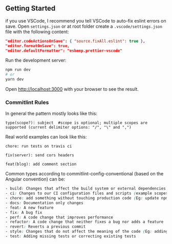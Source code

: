 ## Getting Started

if you use VSCode, I recommend you tell VSCode to auto-fix eslint errors on save.
Open `settings.json` or at root folder create a `.vscode/settings.json` file with the following content:

```json
"editor.codeActionsOnSave": { "source.fixAll.eslint": true },
"editor.formatOnSave": true,
"editor.defaultFormatter": "esbenp.prettier-vscode"
```

Run the development server:

```bash
npm run dev
# or
yarn dev
```

Open [http://localhost:3000](http://localhost:3000) with your browser to see the result.

### Commitlint Rules

In general the pattern mostly looks like this:

```
type(scope?): subject  #scope is optional; multiple scopes are supported (current delimiter options: "/", "\" and ",")
```

Real world examples can look like this:

```
chore: run tests on travis ci
```

```
fix(server): send cors headers
```

```
feat(blog): add comment section
```

Common types according to commitlint-config-conventional (based on the Angular convention) can be:

```css
- build: Changes that affect the build system or external dependencies (example scopes: gulp, broccoli, npm)
- ci: Changes to our CI configuration files and scripts (example scopes: Gitlab CI, Circle, BrowserStack, SauceLabs)
- chore: add something without touching production code (Eg: update npm dependencies)
- docs: Documentation only changes
- feat: A new feature
- fix: A bug fix
- perf: A code change that improves performance
- refactor: A code change that neither fixes a bug nor adds a feature
- revert: Reverts a previous commit
- style: Changes that do not affect the meaning of the code (Eg: adding white-space, - formatting, missing semi-colons, etc)
- test: Adding missing tests or correcting existing tests
```
